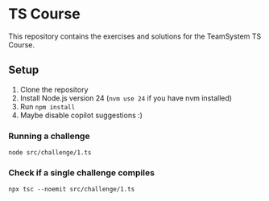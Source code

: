 # TS Course

This repository contains the exercises and solutions for the TeamSystem TS Course.

## Setup

1. Clone the repository
2. Install Node.js version 24 (`nvm use 24` if you have nvm installed)
3. Run `npm install`
4. Maybe disable copilot suggestions :)

### Running a challenge

```node src/challenge/1.ts```

### Check if a single challenge compiles

```npx tsc --noemit src/challenge/1.ts```
